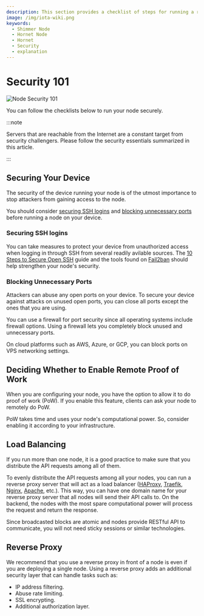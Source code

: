 ```yaml
---
description: This section provides a checklist of steps for running a reliable and secure node.
image: /img/iota-wiki.png
keywords:
  - Shimmer Node
  - Hornet Node
  - Hornet
  - Security
  - explanation
---
```


# Security 101

![Node Security 101](/img/Banner/banner_security_101.svg)

You can follow the checklists below to run your node securely.

:::note

Servers that are reachable from the Internet are a constant target from security challengers. Please follow the security essentials summarized in this article.

:::

## Securing Your Device

The security of the device running your node is of the utmost importance to stop attackers from gaining access to the node.

You should consider [securing SSH logins](#securing-ssh-logins) and [blocking unnecessary ports](#blocking-unnecessary-ports) before running a node on your device.

### Securing SSH logins

You can take measures to protect your device from unauthorized access when logging in through SSH from several readily avilable sources. The [10 Steps to Secure Open SSH](https://blog.devolutions.net/2017/04/10-steps-to-secure-open-ssh) guide and the tools found on [Fail2ban](https://www.fail2ban.org/wiki/index.php/Main_Page) should help strengthen your node's security.

### Blocking Unnecessary Ports

Attackers can abuse any open ports on your device. To secure your device against attacks on unused open ports, you can close all ports except the ones that you are using.

You can use a firewall for port security since all operating systems include firewall options. Using a firewall lets you completely block unused and unnecessary ports.

On cloud platforms such as AWS, Azure, or GCP, you can block ports on VPS networking settings.

## Deciding Whether to Enable Remote Proof of Work

When you are configuring your node, you have the option to allow it to do proof of work (PoW). If you enable this feature, clients can ask your node to remotely do PoW.

PoW takes time and uses your node's computational power. So, consider enabling it according to your infrastructure.

## Load Balancing

If you run more than one node, it is a good practice to make sure that you distribute the API requests among all of them.

To evenly distribute the API requests among all your nodes, you can run a reverse proxy server that will act as a load balancer ([HAProxy](http://www.haproxy.org/), [Traefik](https://traefik.io/), [Nginx](https://www.nginx.com/), [Apache](https://www.apache.org/), etc.). This way, you can have one domain name for your reverse proxy server that all nodes will send their API calls to. On the backend, the nodes with the most spare computational power will process the request and return the response.

Since broadcasted blocks are atomic and nodes provide RESTful API to communicate, you will not need sticky sessions or similar technologies.

## Reverse Proxy

We recommend that you use a reverse proxy in front of a node is even if you are deploying a single node. Using a reverse proxy adds an additional security layer that can handle tasks such as:

- IP address filtering.
- Abuse rate limiting.
- SSL encrypting.
- Additional authorization layer.
